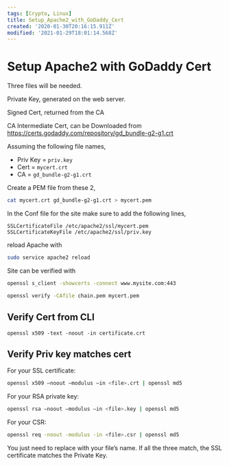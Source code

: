 ```yaml
---
tags: [Crypto, Linux]
title: Setup_Apache2_with_GoDaddy_Cert
created: '2020-01-30T20:16:15.911Z'
modified: '2021-01-29T18:01:14.568Z'
---
```


# Setup Apache2 with GoDaddy Cert

Three files will be needed.  

Private Key, generated on the web server.  

Signed Cert, returned from the CA

CA Intermediate Cert, can be Downloaded from <https://certs.godaddy.com/repository/gd_bundle-g2-g1.crt>

Assuming the following file names,

* Priv Key = `priv.key`
* Cert = `mycert.crt`
* CA = `gd_bundle-g2-g1.crt`

Create a PEM file from these 2,

```bash
cat mycert.crt gd_bundle-g2-g1.crt > mycert.pem
```

In the Conf file for the site make sure to add the following lines, 

```
SSLCertificateFile /etc/apache2/ssl/mycert.pem
SSLCertificateKeyFile /etc/apache2/ssl/priv.key
```

reload Apache with

```bash
sudo service apache2 reload
```

Site can be verified with

```bash
openssl s_client -showcerts -connect www.mysite.com:443
```

```bash
openssl verify -CAfile chain.pem mycert.pem
```


## Verify Cert from CLI
```
openssl x509 -text -noout -in certificate.crt 
```

## Verify Priv key matches cert
For your SSL certificate: 
```bash
openssl x509 –noout –modulus –in <file>.crt | openssl md5
```

For your RSA private key: 
```bash
openssl rsa –noout –modulus –in <file>.key | openssl md5
```

For your CSR: 
```bash
openssl req -noout -modulus -in <file>.csr | openssl md5
```

You just need to replace <file> with your file’s name. If all the three match, the SSL certificate matches the Private Key.
